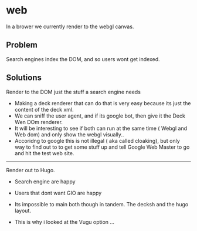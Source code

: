 # web

In a brower we currently render to the webgl canvas.

## Problem

Search engines index the DOM, and so users wont get indexed.

## Solutions

Render to the DOM just the stuff a search engine needs

- Making a deck renderer that can do that is very easy because its just the content of the deck xml.
- We can sniff the user agent, and if its google bot, then give it the Deck Wen DOm renderer.
- It will be interesting to see if both can run at the same time ( Webgl and Web dom) and only show the webgl visually.. 
- Accoridng to google this is not illegal ( aka called cloaking), but only way to find out to to get some stuff up and tell Google Web Master to go and hit the test web site.

---

Render out to Hugo. 

- Search engine are happy
- Users that dont want GIO are happy

- Its impossible to main both though in tandem. The decksh and the hugo layout. 
- This is why i looked at the Vugu option ...


